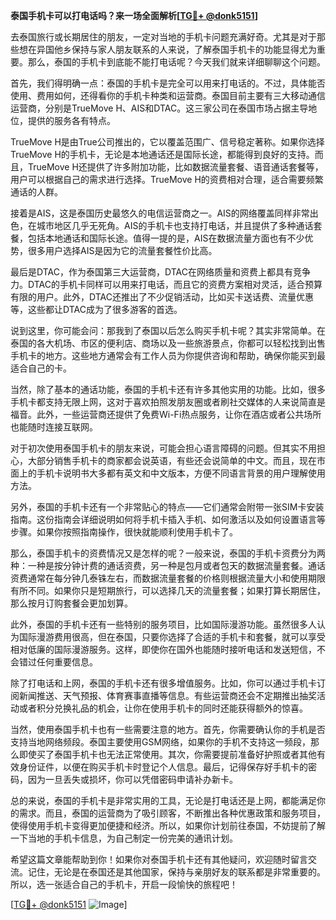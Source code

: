 **泰国手机卡可以打电话吗？来一场全面解析[[TG💪+ @donk5151](https://t.me/s/donk5151)]**

去泰国旅行或长期居住的朋友，一定对当地的手机卡问题充满好奇。尤其是对于那些想在异国他乡保持与家人朋友联系的人来说，了解泰国手机卡的功能显得尤为重要。那么，泰国的手机卡到底能不能打电话呢？今天我们就来详细聊聊这个问题。

首先，我们得明确一点：泰国的手机卡是完全可以用来打电话的。不过，具体能否使用、费用如何，还得看你的手机卡种类和运营商。泰国目前主要有三大移动通信运营商，分别是TrueMove H、AIS和DTAC。这三家公司在泰国市场占据主导地位，提供的服务各有特点。

TrueMove H是由True公司推出的，它以覆盖范围广、信号稳定著称。如果你选择TrueMove H的手机卡，无论是本地通话还是国际长途，都能得到良好的支持。而且，TrueMove H还提供了许多附加功能，比如数据流量套餐、语音通话套餐等，用户可以根据自己的需求进行选择。TrueMove H的资费相对合理，适合需要频繁通话的人群。

接着是AIS，这是泰国历史最悠久的电信运营商之一。AIS的网络覆盖同样非常出色，在城市地区几乎无死角。AIS的手机卡也支持打电话，并且提供了多种通话套餐，包括本地通话和国际长途。值得一提的是，AIS在数据流量方面也有不少优势，很多用户选择AIS是因为它的流量套餐性价比高。

最后是DTAC，作为泰国第三大运营商，DTAC在网络质量和资费上都具有竞争力。DTAC的手机卡同样可以用来打电话，而且它的资费方案相对灵活，适合预算有限的用户。此外，DTAC还推出了不少促销活动，比如买卡送话费、流量优惠等，这些都让DTAC成为了很多游客的首选。

说到这里，你可能会问：那我到了泰国以后怎么购买手机卡呢？其实非常简单。在泰国的各大机场、市区的便利店、商场以及一些旅游景点，你都可以轻松找到出售手机卡的地方。这些地方通常会有工作人员为你提供咨询和帮助，确保你能买到最适合自己的卡。

当然，除了基本的通话功能，泰国的手机卡还有许多其他实用的功能。比如，很多手机卡都支持无限上网，这对于喜欢拍照发朋友圈或者刷社交媒体的人来说简直是福音。此外，一些运营商还提供了免费Wi-Fi热点服务，让你在酒店或者公共场所也能随时连接互联网。

对于初次使用泰国手机卡的朋友来说，可能会担心语言障碍的问题。但其实不用担心，大部分销售手机卡的商家都会说英语，有些还会说简单的中文。而且，现在市面上的手机卡说明书大多都有英文和中文版本，方便不同语言背景的用户理解使用方法。

另外，泰国的手机卡还有一个非常贴心的特点——它们通常会附带一张SIM卡安装指南。这份指南会详细说明如何将手机卡插入手机、如何激活以及如何设置语言等步骤。如果你按照指南操作，很快就能顺利使用手机卡了。

那么，泰国手机卡的资费情况又是怎样的呢？一般来说，泰国的手机卡资费分为两种：一种是按分钟计费的通话资费，另一种是包月或者包天的数据流量套餐。通话资费通常在每分钟几泰铢左右，而数据流量套餐的价格则根据流量大小和使用期限有所不同。如果你只是短期旅行，可以选择几天的流量套餐；如果打算长期居住，那么按月订购套餐会更加划算。

此外，泰国的手机卡还有一些特别的服务项目，比如国际漫游功能。虽然很多人认为国际漫游费用很高，但在泰国，只要你选择了合适的手机卡和套餐，就可以享受相对低廉的国际漫游服务。这样，即使你在国外也能随时接听电话和发送短信，不会错过任何重要信息。

除了打电话和上网，泰国的手机卡还有很多增值服务。比如，你可以通过手机卡订阅新闻推送、天气预报、体育赛事直播等信息。有些运营商还会不定期推出抽奖活动或者积分兑换礼品的机会，让你在使用手机卡的同时还能获得额外的惊喜。

当然，使用泰国手机卡也有一些需要注意的地方。首先，你需要确认你的手机是否支持当地网络频段。泰国主要使用GSM网络，如果你的手机不支持这一频段，那么即使买了泰国手机卡也无法正常使用。其次，你需要提前准备好护照或者其他有效身份证件，以便在购买手机卡时登记个人信息。最后，记得保存好手机卡的密码，因为一旦丢失或损坏，你可以凭借密码申请补办新卡。

总的来说，泰国的手机卡是非常实用的工具，无论是打电话还是上网，都能满足你的需求。而且，泰国的运营商为了吸引顾客，不断推出各种优惠政策和服务项目，使得使用手机卡变得更加便捷和经济。所以，如果你计划前往泰国，不妨提前了解一下当地的手机卡信息，为自己制定一份完美的通讯计划。

希望这篇文章能帮助到你！如果你对泰国手机卡还有其他疑问，欢迎随时留言交流。记住，无论是在泰国还是其他国家，保持与亲朋好友的联系都是非常重要的。所以，选一张适合自己的手机卡，开启一段愉快的旅程吧！

[[TG💪+ @donk5151](https://t.me/s/donk5151) ![Image](https://i.postimg.cc/rwNCRYN7/Snipaste-2025-04-30-17-27-05.png)]